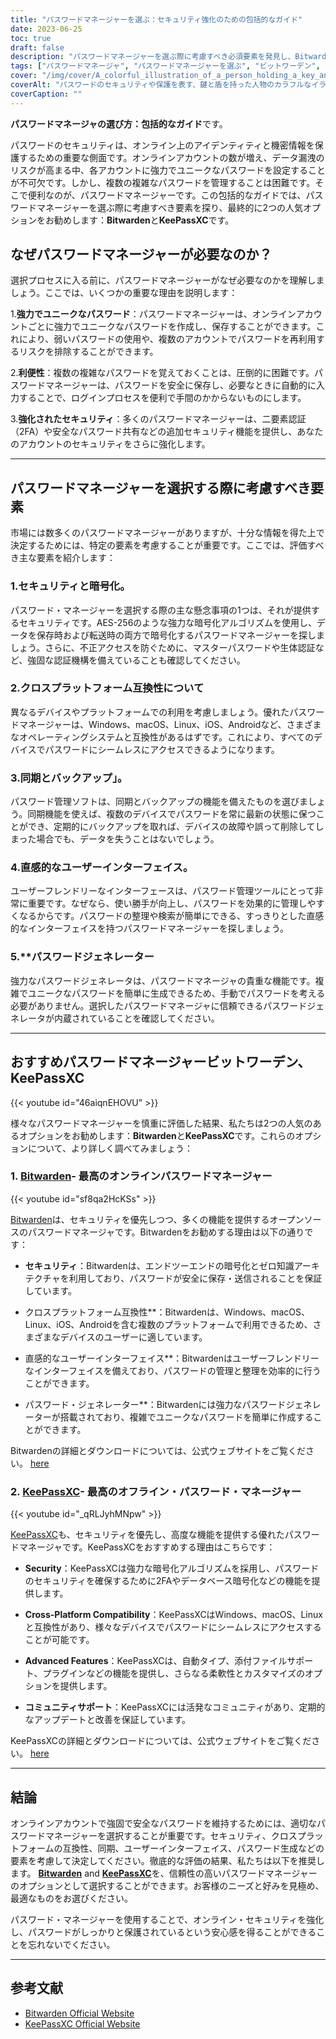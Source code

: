 ```yaml
---
title: "パスワードマネージャーを選ぶ：セキュリティ強化のための包括的なガイド"
date: 2023-06-25
toc: true
draft: false
description: "パスワードマネージャーを選ぶ際に考慮すべき必須要素を発見し、BitwardenとKeePassXCが推奨される理由を知ることができる"
tags: ["パスワードマネージャ", "パスワードマネージャーを選ぶ", "ビットワーデン", "キーパスXC", "オンラインセキュリティ", "パスワードセキュリティ", "パスワード管理", "ごうせいパスワード", "一意なパスワード", "情報漏えい", "暗号化", "クロスプラットフォーム互換性", "パスワード同期", "バックアップ", "ユーザーインターフェース", "パスワードジェネレータ", "にせんじゅうはち", "エンドツーエンド暗号化", "ゼロ知識アーキテクチャ", "オープンソース", "セキュアパスワード共有", "オートタイプ", "アタッチメントサポート", "プラグイン", "パスワードマネージャーのおすすめ", "パスワードマネージャの比較", "パスワードの安全対策", "パスワードマネージャの機能", "パスワードマネージャーのメリット", "パスワードマネージャダウンロード"]
cover: "/img/cover/A_colorful_illustration_of_a_person_holding_a_key_and_a_shield.png"
coverAlt: "パスワードのセキュリティや保護を表す、鍵と盾を持った人物のカラフルなイラストです。"
coverCaption: ""
---
```


**パスワードマネージャの選び方：包括的なガイド**です。

パスワードのセキュリティは、オンライン上のアイデンティティと機密情報を保護するための重要な側面です。オンラインアカウントの数が増え、データ漏洩のリスクが高まる中、各アカウントに強力でユニークなパスワードを設定することが不可欠です。しかし、複数の複雑なパスワードを管理することは困難です。そこで便利なのが、パスワードマネージャーです。この包括的なガイドでは、パスワードマネージャーを選ぶ際に考慮すべき要素を探り、最終的に2つの人気オプションをお勧めします：**Bitwarden**と**KeePassXC**です。

## なぜパスワードマネージャーが必要なのか？

選択プロセスに入る前に、パスワードマネージャーがなぜ必要なのかを理解しましょう。ここでは、いくつかの重要な理由を説明します：

1.**強力でユニークなパスワード**：パスワードマネージャーは、オンラインアカウントごとに強力でユニークなパスワードを作成し、保存することができます。これにより、弱いパスワードの使用や、複数のアカウントでパスワードを再利用するリスクを排除することができます。

2.**利便性**：複数の複雑なパスワードを覚えておくことは、圧倒的に困難です。パスワードマネージャーは、パスワードを安全に保存し、必要なときに自動的に入力することで、ログインプロセスを便利で手間のかからないものにします。

3.**強化されたセキュリティ**：多くのパスワードマネージャーは、二要素認証（2FA）や安全なパスワード共有などの追加セキュリティ機能を提供し、あなたのアカウントのセキュリティをさらに強化します。

______

## パスワードマネージャーを選択する際に考慮すべき要素

市場には数多くのパスワードマネージャーがありますが、十分な情報を得た上で決定するためには、特定の要素を考慮することが重要です。ここでは、評価すべき主な要素を紹介します：

### 1.**セキュリティと暗号化**。

パスワード・マネージャーを選択する際の主な懸念事項の1つは、それが提供するセキュリティです。AES-256のような強力な暗号化アルゴリズムを使用し、データを保存時および転送時の両方で暗号化するパスワードマネージャーを探しましょう。さらに、不正アクセスを防ぐために、マスターパスワードや生体認証など、強固な認証機構を備えていることも確認してください。

### 2.**クロスプラットフォーム互換性**について

異なるデバイスやプラットフォームでの利用を考慮しましょう。優れたパスワードマネージャーは、Windows、macOS、Linux、iOS、Androidなど、さまざまなオペレーティングシステムと互換性があるはずです。これにより、すべてのデバイスでパスワードにシームレスにアクセスできるようになります。

### 3.**同期とバックアップ**」。

パスワード管理ソフトは、同期とバックアップの機能を備えたものを選びましょう。同期機能を使えば、複数のデバイスでパスワードを常に最新の状態に保つことができ、定期的にバックアップを取れば、デバイスの故障や誤って削除してしまった場合でも、データを失うことはないでしょう。

### 4.**直感的なユーザーインターフェイス**。

ユーザーフレンドリーなインターフェースは、パスワード管理ツールにとって非常に重要です。なぜなら、使い勝手が向上し、パスワードを効果的に管理しやすくなるからです。パスワードの整理や検索が簡単にできる、すっきりとした直感的なインターフェイスを持つパスワードマネージャーを探しましょう。

### 5.**パスワードジェネレーター

強力なパスワードジェネレータは、パスワードマネージャの貴重な機能です。複雑でユニークなパスワードを簡単に生成できるため、手動でパスワードを考える必要がありません。選択したパスワードマネージャに信頼できるパスワードジェネレータが内蔵されていることを確認してください。

______

## おすすめパスワードマネージャービットワーデン、KeePassXC

{{< youtube id="46aiqnEHOVU" >}}

様々なパスワードマネージャーを慎重に評価した結果、私たちは2つの人気のあるオプションをお勧めします：**Bitwarden**と**KeePassXC**です。これらのオプションについて、より詳しく調べてみましょう：

### 1. [Bitwarden](https://bitwarden.com/)- 最高のオンラインパスワードマネージャー

{{< youtube id="sf8qa2HcKSs" >}}

[Bitwarden](https://bitwarden.com/)は、セキュリティを優先しつつ、多くの機能を提供するオープンソースのパスワードマネージャです。Bitwardenをお勧めする理由は以下の通りです：

- **セキュリティ**：Bitwardenは、エンドツーエンドの暗号化とゼロ知識アーキテクチャを利用しており、パスワードが安全に保存・送信されることを保証しています。

- クロスプラットフォーム互換性**：Bitwardenは、Windows、macOS、Linux、iOS、Androidを含む複数のプラットフォームで利用できるため、さまざまなデバイスのユーザーに適しています。

- 直感的なユーザーインターフェイス**：Bitwardenはユーザーフレンドリーなインターフェイスを備えており、パスワードの管理と整理を効率的に行うことができます。

- パスワード・ジェネレーター**：Bitwardenには強力なパスワードジェネレーターが搭載されており、複雑でユニークなパスワードを簡単に作成することができます。

Bitwardenの詳細とダウンロードについては、公式ウェブサイトをご覧ください。 [here](https://bitwarden.com/)

### 2. [KeePassXC](https://keepassxc.org/)- 最高のオフライン・パスワード・マネージャー

{{< youtube id="_qRLJyhMNpw" >}}

[KeePassXC](https://keepassxc.org/)も、セキュリティを優先し、高度な機能を提供する優れたパスワードマネージャです。KeePassXCをおすすめする理由はこちらです：

- **Security**：KeePassXCは強力な暗号化アルゴリズムを採用し、パスワードのセキュリティを確保するために2FAやデータベース暗号化などの機能を提供します。

- **Cross-Platform Compatibility**：KeePassXCはWindows、macOS、Linuxと互換性があり、様々なデバイスでパスワードにシームレスにアクセスすることが可能です。

- **Advanced Features**：KeePassXCは、自動タイプ、添付ファイルサポート、プラグインなどの機能を提供し、さらなる柔軟性とカスタマイズのオプションを提供します。

- **コミュニティサポート**：KeePassXCには活発なコミュニティがあり、定期的なアップデートと改善を保証しています。

KeePassXCの詳細とダウンロードについては、公式ウェブサイトをご覧ください。 [here](https://keepassxc.org/)

______

## 結論

オンラインアカウントで強固で安全なパスワードを維持するためには、適切なパスワードマネージャーを選択することが重要です。セキュリティ、クロスプラットフォームの互換性、同期、ユーザーインターフェイス、パスワード生成などの要素を考慮して決定してください。徹底的な評価の結果、私たちは以下を推奨します。 [**Bitwarden**](https://bitwarden.com/) and [**KeePassXC**](https://keepassxc.org/)を、信頼性の高いパスワードマネージャーのオプションとして選択することができます。お客様のニーズと好みを見極め、最適なものをお選びください。

パスワード・マネージャーを使用することで、オンライン・セキュリティを強化し、パスワードがしっかりと保護されているという安心感を得ることができることを忘れないでください。

______

## 参考文献

- [Bitwarden Official Website](https://bitwarden.com/)
- [KeePassXC Official Website](https://keepassxc.org/)